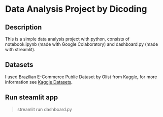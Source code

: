 # Data Analysis Project by Dicoding
## Description
This is a simple data analysis project with python, consists of notebook.ipynb (made with Google Colaboratory) and dashboard.py (made with streamlit).
## Datasets
I used Brazilian E-Commerce Public Dataset by Olist from Kaggle, for more information see [Kaggle Datasets](https://www.kaggle.com/datasets/olistbr/brazilian-ecommerce/data?select=olist_order_reviews_dataset.csv).
## Run steamlit app
> streamlit run dashboard.py
